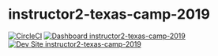 # instructor2-texas-camp-2019

[![CircleCI](https://circleci.com/gh/pantheon-training-org/instructor2-texas-camp-2019.svg?style=shield)](https://circleci.com/gh/pantheon-training-org/instructor2-texas-camp-2019)
[![Dashboard instructor2-texas-camp-2019](https://img.shields.io/badge/dashboard-instructor2_texas_camp_2019-yellow.svg)](https://dashboard.pantheon.io/sites/3110341f-f9d0-4afc-9752-9ed38b23b359#dev/code)
[![Dev Site instructor2-texas-camp-2019](https://img.shields.io/badge/site-instructor2_texas_camp_2019-blue.svg)](http://dev-instructor2-texas-camp-2019.pantheonsite.io/)